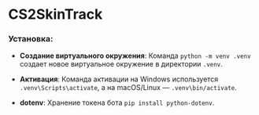 # CS2SkinTrack

### Установка:
- **Создание виртуального окружения**: Команда `python -m venv .venv` создает новое виртуальное окружение в директории `.venv`.
- **Активация**: Команда активации на Windows используется `.venv\Scripts\activate`, а на macOS/Linux — `.venv\bin/activate`.

- **dotenv**: Хранение токена бота `pip install python-dotenv`.